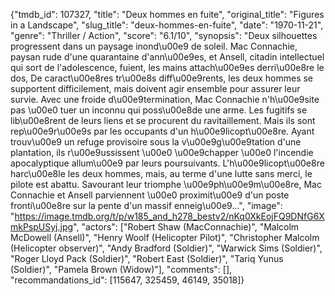 {"tmdb_id": 107327, "title": "Deux hommes en fuite", "original_title": "Figures in a Landscape", "slug_title": "deux-hommes-en-fuite", "date": "1970-11-21", "genre": "Thriller / Action", "score": "6.1/10", "synopsis": "Deux silhouettes progressent dans un paysage inond\u00e9 de soleil. Mac Connachie, paysan rude d'une quarantaine d'ann\u00e9es, et Ansell, citadin intellectuel qui sort de l'adolescence, fuient, les mains attach\u00e9es derri\u00e8re le dos, De caract\u00e8res tr\u00e8s diff\u00e9rents, les deux hommes se supportent difficilement, mais doivent agir ensemble pour assurer leur survie. Avec une froide d\u00e9termination, Mac Connachie n'h\u00e9site pas \u00e0 tuer un inconnu qui poss\u00e8de une arme. Les fugitifs se lib\u00e8rent de leurs liens et se procurent du ravitaillement. Mais ils sont rep\u00e9r\u00e9s par les occupants d'un h\u00e9licopt\u00e8re. Ayant trouv\u00e9 un refuge provisoire sous la v\u00e9g\u00e9tation d'une plantation, ils r\u00e9ussissent \u00e0 \u00e9chapper \u00e0 l'incendie apocalyptique allum\u00e9 par leurs poursuivants. L'h\u00e9licopt\u00e8re harc\u00e8le les deux hommes, mais, au terme d'une lutte sans merci, le pilote est abattu. Savourant leur triomphe \u00e9ph\u00e9m\u00e8re, Mac Connachie et Ansell parviennent \u00e0 proximit\u00e9 d'un poste fronti\u00e8re sur la pente d'un massif enneig\u00e9...", "image": "https://image.tmdb.org/t/p/w185_and_h278_bestv2/nKq0XkEojFQ9DNfG6XmkPspUSyj.jpg", "actors": ["Robert Shaw (MacConnachie)", "Malcolm McDowell (Ansell)", "Henry Woolf (Helicopter Pilot)", "Christopher Malcolm (Helicopter observer)", "Andy Bradford (Soldier)", "Warwick Sims (Soldier)", "Roger Lloyd Pack (Soldier)", "Robert East (Soldier)", "Tariq Yunus (Soldier)", "Pamela Brown (Widow)"], "comments": [], "recommandations_id": [115647, 325459, 46149, 35018]}